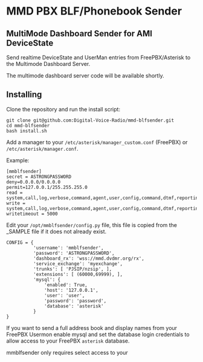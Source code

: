 # MMD PBX BLF/Phonebook Sender

## MultiMode Dashboard Sender for AMI DeviceState

Send realtime DeviceState and UserMan entries from FreePBX/Asterisk to the Multimode Dashboard Server.

The multimode dashboard server code will be available shortly.

## Installing

Clone the repository and run the install script:

```
git clone git@github.com:Digital-Voice-Radio/mmd-blfsender.git
cd mmd-blfsender
bash install.sh
```

Add a manager to your `/etc/asterisk/manager_custom.conf` (FreePBX) or `/etc/asterisk/manager.conf`.

Example:
```
[mmblfsender]
secret = ASTRONGPASSWORD
deny=0.0.0.0/0.0.0.0
permit=127.0.0.1/255.255.255.0
read = system,call,log,verbose,command,agent,user,config,command,dtmf,reporting,cdr,dialplan,originate,message
write = system,call,log,verbose,command,agent,user,config,command,dtmf,reporting,cdr,dialplan,originate,message
writetimeout = 5000
```

Edit your `/opt/mmblfsender/config.py` file, this file is copied from the _SAMPLE file if it does not already exist.

```
CONFIG = { 
          'username': 'mmblfsender',
          'password': 'ASTRONGPASSWORD',
          'dashboard_rx': 'wss://mmd.dvdmr.org/rx',
          'service_exchange': 'myexchange',
          'trunks': [ 'PJSIP/nzsip', ],
          'extensions': [ (60000,69999), ],
          'mysql': {
              'enabled': True,
              'host': '127.0.0.1',
              'user': 'user',
              'password': 'password',
              'database': 'asterisk'
          }
}
```
If you want to send a full address book and display names from your FreePBX Usermon enable mysql and set the database login credentials to allow access to your FreePBX `asterisk` database.  

mmblfsender only requires select access to your 
